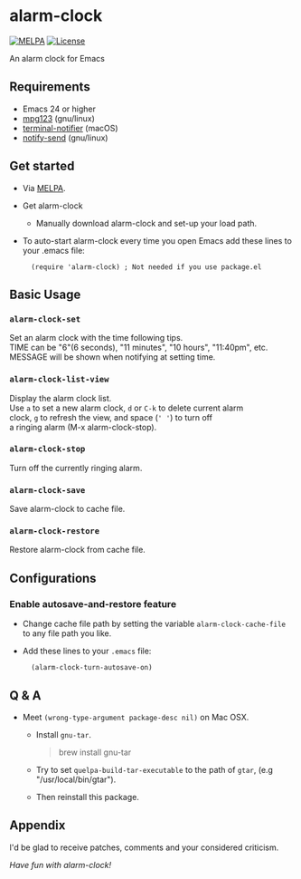 # alarm-clock

[![MELPA](https://melpa.org/packages/alarm-clock-badge.svg)](https://melpa.org/#/alarm-clock)
[![License](http://img.shields.io/:license-gpl3-blue.svg)](http://www.gnu.org/licenses/gpl-3.0.html)

An alarm clock for Emacs


## Requirements

-   Emacs 24 or higher
-   [mpg123](http://mpg123.org) (gnu/linux)
-   [terminal-notifier](https://github.com/julienXX/terminal-notifier) (macOS)
-   [notify-send](https://manpages.debian.org/stretch/libnotify-bin/notify-send.1.en.html) (gnu/linux)

## Get started
- Via [MELPA](https://melpa.org).

-   Get alarm-clock
    -   Manually download alarm-clock and set-up your load path.
-   To auto-start alarm-clock every time you open Emacs add these lines to your .emacs file:

          (require 'alarm-clock) ; Not needed if you use package.el

## Basic Usage

### `alarm-clock-set`

Set an alarm clock with the time following tips.  
TIME can be "6"(6 seconds), "11 minutes", "10 hours", "11:40pm", etc.  
MESSAGE will be shown when notifying at setting time.

### `alarm-clock-list-view`

Display the alarm clock list.  
Use `a` to set a new alarm clock, `d` or `C-k` to delete current alarm  
clock, `g` to refresh the view, and space (`' '`) to turn off  
a ringing alarm (M-x alarm-clock-stop).  

### `alarm-clock-stop`

Turn off the currently ringing alarm.

### `alarm-clock-save`

Save alarm-clock to cache file.

### `alarm-clock-restore`

Restore alarm-clock from cache file.


## Configurations

### Enable autosave-and-restore feature

-   Change cache file path by setting the variable `alarm-clock-cache-file` to any file path you like.
-   Add these lines to your `.emacs` file:

          (alarm-clock-turn-autosave-on)

## Q & A

-   Meet `(wrong-type-argument package-desc nil)` on Mac OSX.

    -   Install `gnu-tar`.

        > brew install gnu-tar

    -   Try to set `quelpa-build-tar-executable` to the path of `gtar`, (e.g "/usr/local/bin/gtar").

    -   Then reinstall this package.

## Appendix

I'd be glad to receive patches,
comments and your considered criticism.

_Have fun with alarm-clock!_
